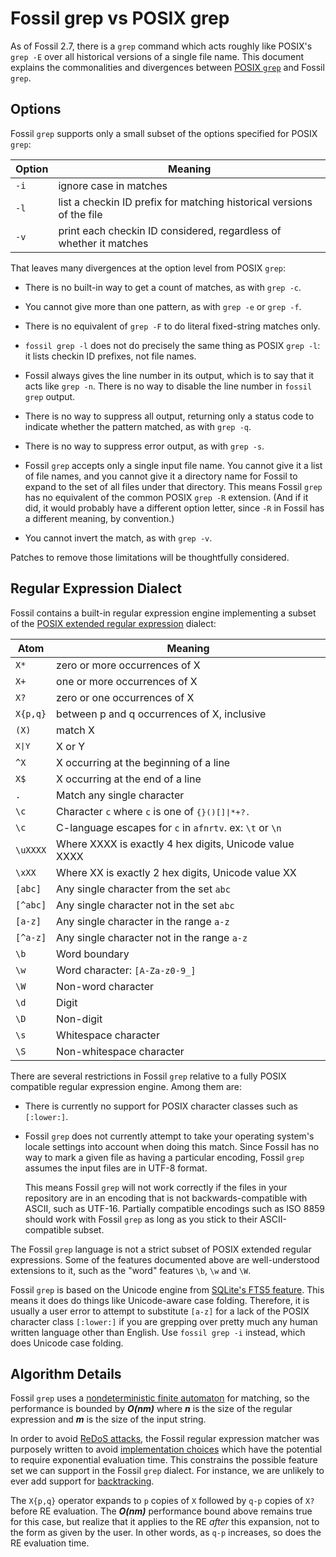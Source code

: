 # Fossil grep vs POSIX grep

As of Fossil 2.7, there is a `grep` command which acts roughly like
POSIX's `grep -E` over all historical versions of a single file name.
This document explains the commonalities and divergences between [POSIX
`grep`](http://pubs.opengroup.org/onlinepubs/9699919799/utilities/grep.html)
and Fossil `grep`.


## Options

Fossil `grep` supports only a small subset of the options specified for
POSIX `grep`:

| Option | Meaning
|--------|-------------------------------------------------------------
| `-i`   | ignore case in matches
| `-l`   | list a checkin ID prefix for matching historical versions of the file
| `-v`   | print each checkin ID considered, regardless of whether it matches

That leaves many divergences at the option level from POSIX `grep`:

*   There is no built-in way to get a count of matches, as with `grep
    -c`.

*    You cannot give more than one pattern, as with `grep -e` or `grep
     -f`.

*   There is no equivalent of `grep -F` to do literal fixed-string
    matches only.

*   `fossil grep -l` does not do precisely the same thing as POSIX
    `grep -l`: it lists checkin ID prefixes, not file names.

*   Fossil always gives the line number in its output, which is to say
    that it acts like `grep -n`.  There is no way to disable the line
    number in `fossil grep` output.

*   There is no way to suppress all output, returning only a status code
    to indicate whether the pattern matched, as with `grep -q`.

*   There is no way to suppress error output, as with `grep -s`.

*   Fossil `grep` accepts only a single input file name. You cannot give
    it a list of file names, and you cannot give it a directory name for
    Fossil to expand to the set of all files under that directory. This
    means Fossil `grep` has no equivalent of the common POSIX `grep -R`
    extension. (And if it did, it would probably have a different option
    letter, since `-R` in Fossil has a different meaning, by
    convention.)

*   You cannot invert the match, as with `grep -v`.

Patches to remove those limitations will be thoughtfully considered.


## Regular Expression Dialect

Fossil contains a built-in regular expression engine implementing a
subset of the [POSIX extended regular expression][ere] dialect:

[ere]: https://en.wikipedia.org/wiki/Regular_expression#POSIX_extended

| Atom    | Meaning
|---------|-------------------------------------------------------------
| `X*`    | zero or more occurrences of X
| `X+`    | one or more occurrences of X
| `X?`    | zero or one occurrences of X
| `X{p,q}`| between p and q occurrences of X, inclusive
| `(X)`   | match X
| <tt>X\|Y</tt>| X or Y
| `^X`    | X occurring at the beginning of a line
| `X$`    | X occurring at the end of a line
| `.`     | Match any single character
| `\c`    | Character `c` where `c` is one of <tt>{}()[]\|\*+?.</tt>
| `\c`    | C-language escapes for `c` in `afnrtv`.  ex: `\t` or `\n`
| `\uXXXX`| Where XXXX is exactly 4 hex digits, Unicode value XXXX
| `\xXX`  | Where XX is exactly 2 hex digits, Unicode value XX
| `[abc]` | Any single character from the set `abc`
| `[^abc]`| Any single character not in the set `abc`
| `[a-z]` | Any single character in the range `a-z`
| `[^a-z]`| Any single character not in the range `a-z`
| `\b`    | Word boundary
| `\w`    | Word character: `[A-Za-z0-9_]`
| `\W`    | Non-word character
| `\d`    | Digit
| `\D`    | Non-digit
| `\s`    | Whitespace character
| `\S`    | Non-whitespace character

There are several restrictions in Fossil `grep` relative to a fully
POSIX compatible regular expression engine. Among them are:

*   There is currently no support for POSIX character classes such as
    `[:lower:]`.

*   Fossil `grep` does not currently attempt to take your operating
    system's locale settings into account when doing this match.  Since
    Fossil has no way to mark a given file as having a particular
    encoding, Fossil `grep` assumes the input files are in UTF-8 format.

    This means Fossil `grep` will not work correctly if the files in
    your repository are in an encoding that is not backwards-compatible
    with ASCII, such as UTF-16.  Partially compatible encodings such as
    ISO 8859 should work with Fossil `grep` as long as you stick to
    their ASCII-compatible subset.

The Fossil `grep` language is not a strict subset of POSIX extended
regular expressions.  Some of the features documented above are
well-understood extensions to it, such as the "word" features `\b`, `\w`
and `\W`.

Fossil `grep` is based on the Unicode engine from [SQLite's FTS5
feature][fts5].  This means it does do things like Unicode-aware case
folding. Therefore, it is usually a user error to attempt to substitute
`[a-z]` for a lack of the POSIX character class `[:lower:]` if you are
grepping over pretty much any human written language other than English.
Use `fossil grep -i` instead, which does Unicode case folding.

[fts5]: https://www.sqlite.org/fts5.html


## Algorithm Details

Fossil `grep` uses a [nondeterministic finite automaton][nfa] for
matching, so the performance is bounded by ***O(nm)*** where ***n*** is
the size of the regular expression and ***m*** is the size of the input
string.

[nfa]: https://en.wikipedia.org/wiki/Nondeterministic_finite_automaton

In order to avoid [ReDoS attacks][redos], the Fossil regular expression
matcher was purposely written to avoid [implementation choices][rei]
which have the potential to require exponential evaluation time. This
constrains the possible feature set we can support in the Fossil `grep`
dialect. For instance, we are unlikely to ever add support for
[backtracking][bt].

[redos]: https://en.wikipedia.org/wiki/ReDoS
[rei]:   https://en.wikipedia.org/wiki/Regular_expression#Implementations_and_running_times
[bt]:    https://en.wikipedia.org/wiki/Backtracking

The `X{p,q}` operator expands to `p` copies of `X` followed by `q-p`
copies of `X?` before RE evaluation. The ***O(nm)*** performance bound
above remains true for this case, but realize that it applies to the RE
*after* this expansion, not to the form as given by the user.  In other
words, as `q-p` increases, so does the RE evaluation time.
